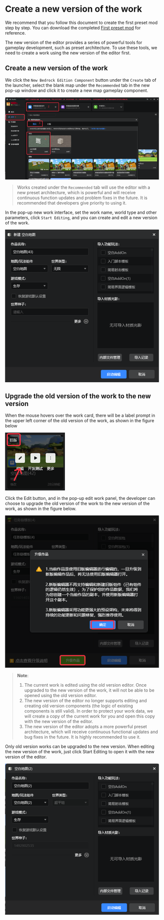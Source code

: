 # Create a new version of the work 

We recommend that you follow this document to create the first preset mod step by step. You can download the completed <a href="https://g79.gdl.netease.com/FirstPresetDemo.zip" target="_blank" rel="noopener noreferrer">First preset mod</a> for reference. 

The new version of the editor provides a series of powerful tools for gameplay development, such as preset architecture. To use these tools, we need to create a work using the new version of the editor first. 
## Create a new version of the work 

We click the `New Bedrock Edition Component` button under the `Create` tab of the launcher, select the blank map under the `Recommended` tab in the new pop-up window and click it to create a new map gameplay component. 

![new001](./images/new001.png) 

> Works created under the `Recommended` tab will use the editor with a new preset architecture, which is powerful and will receive continuous function updates and problem fixes in the future. It is recommended that developers give priority to using it.

In the pop-up new work interface, set the work name, world type and other parameters, click `Start Editing`, and you can create and edit a new version of the work. 

![new001](./images/new001-2.png) 

## Upgrade the old version of the work to the new version 

When the mouse hovers over the work card, there will be a label prompt in the upper left corner of the old version of the work, as shown in the figure below 

![new001](./images/new002-1.png) 

Click the Edit button, and in the pop-up edit work panel, the developer can choose to upgrade the old version of the work to the new version of the work, as shown in the figure below. 

![new002](./images/new002.png) 

> **Note**: 
> 1. The current work is edited using the old version editor. Once upgraded to the new version of the work, it will not be able to be opened using the old version editor. 
> 2. The new version of the editor no longer supports editing and creating old version components (the logic of existing components is still valid). In order to protect your work data, we will create a copy of the current work for you and open this copy with the new version of the editor. 
> 3. The new version of the editor adopts a more powerful preset architecture, which will receive continuous functional updates and bug fixes in the future. It is highly recommended to use it. 

Only old version works can be upgraded to the new version. When editing the new version of the work, just click Start Editing to open it with the new version of the editor. 

![new003](./images/new003.png) 

